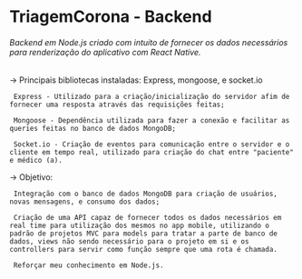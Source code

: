 # TriagemCorona - Backend
###### Backend em Node.js criado com intuito de fornecer os dados necessários para renderização do aplicativo com React Native.


-> Principais bibliotecas instaladas: Express, mongoose, e socket.io

     Express - Utilizado para a criação/inicialização do servidor afim de fornecer uma resposta através das requisições feitas; 
     
     Mongoose - Dependência utilizada para fazer a conexão e facilitar as queries feitas no banco de dados MongoDB;

     Socket.io - Criação de eventos para comunicação entre o servidor e o cliente em tempo real, utilizado para criação do chat entre "paciente" e médico (a).
     

-> Objetivo: 
     
     Integração com o banco de dados MongoDB para criação de usuários, novas mensagens, e consumo dos dados;
     
     Criação de uma API capaz de fornecer todos os dados necessários em real time para utilização dos mesmos no app mobile, utilizando o padrão de projetos MVC para models para tratar a parte de banco de dados, views não sendo necessário para o projeto em si e os controllers para servir como função sempre que uma rota é chamada.
     
     Reforçar meu conhecimento em Node.js.
